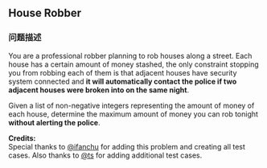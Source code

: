 ## House Robber  
### 问题描述
You are a professional robber planning to rob houses along a street. Each house has a certain amount of money stashed, the only constraint stopping you from robbing each of them is that adjacent houses have security system connected and **it will automatically contact the police if two adjacent houses were broken into on the same night**.

Given a list of non-negative integers representing the amount of money of each house, determine the maximum amount of money you can rob tonight **without alerting the police**.

**Credits:**<br />Special thanks to [@ifanchu](https://oj.leetcode.com/discuss/user/ifanchu) for adding this problem and creating all test cases. Also thanks to [@ts](https://oj.leetcode.com/discuss/user/ts) for adding additional test cases.
